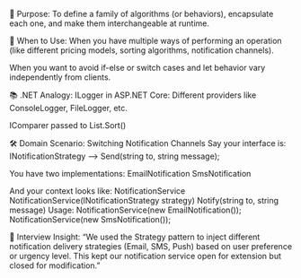 ﻿📘 Purpose:
To define a family of algorithms (or behaviors), encapsulate each one, and make them interchangeable at runtime.

🧠 When to Use:
When you have multiple ways of performing an operation (like different pricing models, sorting algorithms, notification channels).

When you want to avoid if-else or switch cases and let behavior vary independently from clients.

📚 .NET Analogy:
ILogger in ASP.NET Core: Different providers like ConsoleLogger, FileLogger, etc.

IComparer passed to List.Sort()

🛠️ Domain Scenario: Switching Notification Channels
Say your interface is:
INotificationStrategy --> Send(string to, string message);

You have two implementations:
	EmailNotification
	SmsNotification 

And your context looks like:
	NotificationService
		NotificationService(INotificationStrategy strategy)
		Notify(string to, string message)
Usage:
	NotificationService(new EmailNotification());
	NotificationService(new SmsNotification());

🎯 Interview Insight:
“We used the Strategy pattern to inject different notification delivery strategies (Email, SMS, Push) based on 
user preference or urgency level. This kept our notification service open for extension but closed for modification.”
